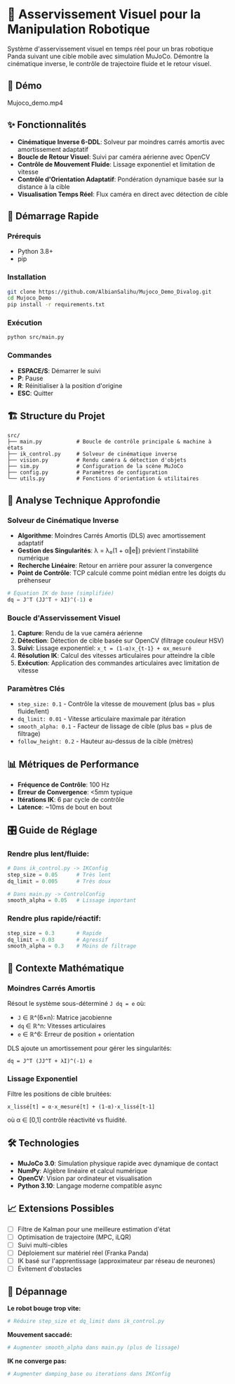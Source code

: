 # 🤖 Asservissement Visuel pour la Manipulation Robotique

Système d'asservissement visuel en temps réel pour un bras robotique Panda suivant une cible mobile avec simulation MuJoCo. Démontre la cinématique inverse, le contrôle de trajectoire fluide et le retour visuel.

## 🎥 Démo
Mujoco_demo.mp4

## ✨ Fonctionnalités
- **Cinématique Inverse 6-DDL**: Solveur par moindres carrés amortis avec amortissement adaptatif
- **Boucle de Retour Visuel**: Suivi par caméra aérienne avec OpenCV
- **Contrôle de Mouvement Fluide**: Lissage exponentiel et limitation de vitesse
- **Contrôle d'Orientation Adaptatif**: Pondération dynamique basée sur la distance à la cible
- **Visualisation Temps Réel**: Flux caméra en direct avec détection de cible

## 🚀 Démarrage Rapide

### Prérequis
- Python 3.8+
- pip

### Installation
```bash
git clone https://github.com/AlbianSalihu/Mujoco_Demo_Divalog.git
cd Mujoco_Demo
pip install -r requirements.txt
```

### Exécution
```bash
python src/main.py
```

### Commandes
- **ESPACE/S**: Démarrer le suivi
- **P**: Pause
- **R**: Réinitialiser à la position d'origine
- **ESC**: Quitter

## 🏗️ Structure du Projet
```
src/
├── main.py           # Boucle de contrôle principale & machine à états
├── ik_control.py     # Solveur de cinématique inverse
├── vision.py         # Rendu caméra & détection d'objets
├── sim.py            # Configuration de la scène MuJoCo
├── config.py         # Paramètres de configuration
└── utils.py          # Fonctions d'orientation & utilitaires
```

## 🧠 Analyse Technique Approfondie

### Solveur de Cinématique Inverse
- **Algorithme**: Moindres Carrés Amortis (DLS) avec amortissement adaptatif
- **Gestion des Singularités**: λ = λ₀(1 + α‖e‖) prévient l'instabilité numérique
- **Recherche Linéaire**: Retour en arrière pour assurer la convergence
- **Point de Contrôle**: TCP calculé comme point médian entre les doigts du préhenseur
```python
# Équation IK de base (simplifiée)
dq = J^T (JJ^T + λI)^(-1) e
```

### Boucle d'Asservissement Visuel
1. **Capture**: Rendu de la vue caméra aérienne
2. **Détection**: Détection de cible basée sur OpenCV (filtrage couleur HSV)
3. **Suivi**: Lissage exponentiel: `x_t = (1-α)x_{t-1} + αx_mesuré`
4. **Résolution IK**: Calcul des vitesses articulaires pour atteindre la cible
5. **Exécution**: Application des commandes articulaires avec limitation de vitesse

### Paramètres Clés
- `step_size: 0.1` - Contrôle la vitesse de mouvement (plus bas = plus fluide/lent)
- `dq_limit: 0.01` - Vitesse articulaire maximale par itération
- `smooth_alpha: 0.1` - Facteur de lissage de cible (plus bas = plus de filtrage)
- `follow_height: 0.2` - Hauteur au-dessus de la cible (mètres)

## 📊 Métriques de Performance
- **Fréquence de Contrôle**: 100 Hz
- **Erreur de Convergence**: <5mm typique
- **Itérations IK**: 6 par cycle de contrôle
- **Latence**: ~10ms de bout en bout

## 🎛️ Guide de Réglage

### Rendre plus lent/fluide:
```python
# Dans ik_control.py -> IKConfig
step_size = 0.05      # Très lent
dq_limit = 0.005      # Très doux

# Dans main.py -> ControlConfig
smooth_alpha = 0.05   # Lissage important
```

### Rendre plus rapide/réactif:
```python
step_size = 0.3       # Rapide
dq_limit = 0.03       # Agressif
smooth_alpha = 0.3    # Moins de filtrage
```

## 🔬 Contexte Mathématique

### Moindres Carrés Amortis
Résout le système sous-déterminé `J dq = e` où:
- `J` ∈ ℝ^(6×n): Matrice jacobienne
- `dq` ∈ ℝ^n: Vitesses articulaires
- `e` ∈ ℝ^6: Erreur de position + orientation

DLS ajoute un amortissement pour gérer les singularités:
```
dq = J^T (JJ^T + λI)^(-1) e
```

### Lissage Exponentiel
Filtre les positions de cible bruitées:
```
x_lissé[t] = α·x_mesuré[t] + (1-α)·x_lissé[t-1]
```
où α ∈ [0,1] contrôle réactivité vs fluidité.

## 🛠️ Technologies
- **MuJoCo 3.0**: Simulation physique rapide avec dynamique de contact
- **NumPy**: Algèbre linéaire et calcul numérique
- **OpenCV**: Vision par ordinateur et visualisation
- **Python 3.10**: Langage moderne compatible async

## 📈 Extensions Possibles
- [ ] Filtre de Kalman pour une meilleure estimation d'état
- [ ] Optimisation de trajectoire (MPC, iLQR)
- [ ] Suivi multi-cibles
- [ ] Déploiement sur matériel réel (Franka Panda)
- [ ] IK basé sur l'apprentissage (approximateur par réseau de neurones)
- [ ] Évitement d'obstacles

## 🐛 Dépannage

**Le robot bouge trop vite:**
```python
# Réduire step_size et dq_limit dans ik_control.py
```

**Mouvement saccadé:**
```python
# Augmenter smooth_alpha dans main.py (plus de lissage)
```

**IK ne converge pas:**
```python
# Augmenter damping_base ou iterations dans IKConfig
```